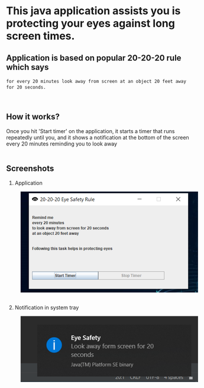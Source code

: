 # This java application assists you is protecting your eyes against long screen times.
## Application is based on popular 20-20-20 rule which says
    for every 20 minutes look away from screen at an object 20 feet away for 20 seconds.
<br>

## How it works?
Once you hit 'Start timer' on the application, it starts a timer that runs repeatedly until you, and it shows a notification at the bottom of the screen every 20 minutes reminding you to look away<br><br>


## Screenshots
1. Application
    <img src="https://github.com/sncvikas/Timer_for_eye_safety/blob/master/start_timer.PNG"
     alt="start timer application"
     style="float: center; margin: 15px;" />

2. Notification in system tray
    <img src="https://github.com/sncvikas/Timer_for_eye_safety/blob/master/notification.PNG"
     alt="Notification"
     style="float: center; margin: 15px;" />
